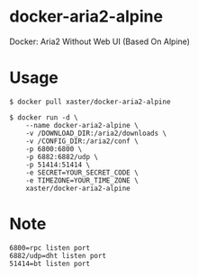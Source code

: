 # docker-aria2-alpine
Docker: Aria2 Without Web UI (Based On Alpine)

# Usage
```
$ docker pull xaster/docker-aria2-alpine

$ docker run -d \
    --name docker-aria2-alpine \
    -v /DOWNLOAD_DIR:/aria2/downloads \
    -v /CONFIG_DIR:/aria2/conf \
    -p 6800:6800 \
    -p 6882:6882/udp \
    -p 51414:51414 \
    -e SECRET=YOUR_SECRET_CODE \
    -e TIMEZONE=YOUR_TIME_ZONE \
    xaster/docker-aria2-alpine
```

# Note
```
6800=rpc listen port
6882/udp=dht listen port
51414=bt listen port
```
